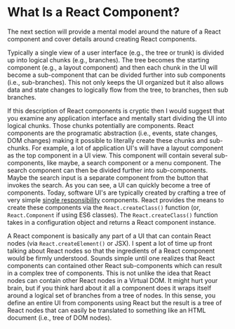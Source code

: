 # What Is a React Component?

The next section will provide a mental model around the nature of a React component and cover details around creating React components.

Typically a single view of a user interface (e.g., the tree or trunk) is divided up into logical chunks (e.g., branches). The tree becomes the starting component (e.g., a layout component) and then each chunk in the UI will become a sub-component that can be divided further into sub components (i.e., sub-branches). This not only keeps the UI organized but it also allows data and state changes to logically flow from the tree, to branches, then sub branches.

If this description of React components is cryptic then I would suggest that you examine any application interface and mentally start dividing the UI into logical chunks. Those chunks potentially are components. React components are the programatic abstraction (i.e., events, state changes, DOM changes) making it possible to literally create these chunks and sub-chunks. For example, a lot of application UI's will have a layout component as the top component in a UI view. This component will contain several sub-components, like maybe, a search component or a menu component. The search component can then be divided further into sub-components. Maybe the search input is a separate component from the button that invokes the search. As you can see, a UI can quickly become a tree of components. Today, software UI's are typically created by crafting a tree of very simple [single responsibility](https://en.wikipedia.org/wiki/Single_responsibility_principle) components. React provides the means to create these components via the `React.createClass()` function (or, `React.Component` if using ES6 classes). The `React.createClass()` function takes in a configuration object and returns a React component instance.

A React component is basically any part of a UI that can contain React nodes (via `React.createElement()` or JSX). I spent a lot of time up front talking about React nodes so that the ingredients of a React component would be firmly understood. Sounds simple until one realizes that React components can contained other React sub-components which can result in a complex tree of components. This is not unlike the idea that React nodes can contain other React nodes in a Virtual DOM. It might hurt your brain, but if you think hard about it all a component does it wraps itself around a logical set of branches from a tree of nodes. In this sense, you define an entire UI from components using React but the result is a tree of React nodes that can easily be translated to something like an HTML document (i.e., tree of DOM nodes).
